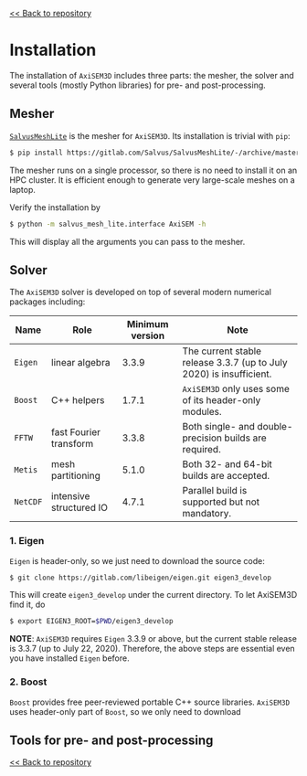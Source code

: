 [<< Back to repository](https://github.com/kuangdai/AxiSEM-3D)


# Installation

The installation of `AxiSEM3D` includes three parts: the mesher, the solver and several tools (mostly Python libraries) for pre- and post-processing. 


## Mesher

[`SalvusMeshLite`](https://gitlab.com/Salvus/SalvusMeshLite) is the mesher for `AxiSEM3D`. Its installation is trivial with `pip`: 

```bash
$ pip install https://gitlab.com/Salvus/SalvusMeshLite/-/archive/master/SalvusMeshLite-master.zip
```

The mesher runs on a single processor, so there is no need to install it on an HPC cluster. It is efficient enough to generate very large-scale meshes on a laptop.

Verify the installation by

```bash
$ python -m salvus_mesh_lite.interface AxiSEM -h
```

This will display all the arguments you can pass to the mesher. 


## Solver

The `AxiSEM3D` solver is developed on top of several modern numerical packages including:

Name|Role|Minimum version|Note
--- | --- | ---|---
`Eigen` | linear algebra | 3.3.9 | The current stable release 3.3.7 (up to July 2020) is insufficient.
`Boost` | C++ helpers | 1.7.1 | `AxiSEM3D` only uses some of its header-only modules.
`FFTW` | fast Fourier transform | 3.3.8 | Both single- and double-precision builds are required.
`Metis` | mesh partitioning | 5.1.0 | Both 32- and 64-bit builds are accepted.
`NetCDF` | intensive structured IO | 4.7.1 | Parallel build is supported but not mandatory.


### 1. Eigen

`Eigen` is header-only, so we just need to download the source code:

```bash
$ git clone https://gitlab.com/libeigen/eigen.git eigen3_develop
```
This will create `eigen3_develop` under the current directory. To let AxiSEM3D find it, do

```bash
$ export EIGEN3_ROOT=$PWD/eigen3_develop
``` 

<strong>NOTE</strong>: `AxiSEM3D` requires `Eigen` 3.3.9 or above, but the current stable release is 3.3.7 (up to July 22, 2020). Therefore, the above steps are essential even you have installed `Eigen` before. 


### 2. Boost
`Boost` provides free peer-reviewed portable C++ source libraries. `AxiSEM3D` uses header-only part of `Boost`, so we only need to download  




## Tools for pre- and post-processing




[<< Back to repository](https://github.com/kuangdai/AxiSEM-3D)
<!--stackedit_data:
eyJoaXN0b3J5IjpbMTIxNDAyMTIyLC0xOTMyOTI0Mjc2LC02Mz
M3NzY5NjQsLTEyNzkzNTQ5MTQsMTIxNjE5NzE0NSwtMTMyNzAy
NjI1MCwtMTM4MTk3NDM2OCw0NjY4NzA2ODIsLTE2NDcwNzg5MD
ksLTEzODM3NzAyMDYsLTE3NDkwNTg1MDUsMTM3MTg4ODU4LC0z
MzI3OTQ4NjcsLTE3Mzc1ODUxOTUsLTUyODkzNTk2MSwxMTA3MD
Y4NjYwLC0yMTAwNDcxNjQ3LC0yMTYzMjEyMzgsMjIzMDAyNzg1
XX0=
-->